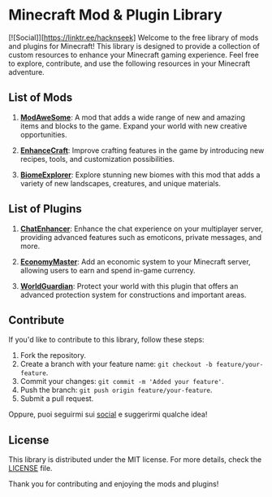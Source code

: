 # Minecraft Mod & Plugin Library
[![Social]][https://linktr.ee/hacknseek]
Welcome to the free library of mods and plugins for Minecraft! This library is designed to provide a collection of custom resources to enhance your Minecraft gaming experience. Feel free to explore, contribute, and use the following resources in your Minecraft adventure.

## List of Mods

1. **[ModAweSome](link_modawesome)**: A mod that adds a wide range of new and amazing items and blocks to the game. Expand your world with new creative opportunities.

2. **[EnhanceCraft](link_enhancecraft)**: Improve crafting features in the game by introducing new recipes, tools, and customization possibilities.

3. **[BiomeExplorer](link_biomeexplorer)**: Explore stunning new biomes with this mod that adds a variety of new landscapes, creatures, and unique materials.

## List of Plugins

1. **[ChatEnhancer](link_chatenhancer)**: Enhance the chat experience on your multiplayer server, providing advanced features such as emoticons, private messages, and more.

2. **[EconomyMaster](link_economymaster)**: Add an economic system to your Minecraft server, allowing users to earn and spend in-game currency.

3. **[WorldGuardian](link_worldguardian)**: Protect your world with this plugin that offers an advanced protection system for constructions and important areas.

## Contribute

If you'd like to contribute to this library, follow these steps:

1. Fork the repository.
2. Create a branch with your feature name: `git checkout -b feature/your-feature`.
3. Commit your changes: `git commit -m 'Added your feature'`.
4. Push the branch: `git push origin feature/your-feature`.
5. Submit a pull request.

Oppure, puoi seguirmi sui [social](http://linktr.ee/hacknseek) e suggerirmi qualche idea!
## License

This library is distributed under the MIT license. For more details, check the [LICENSE](LICENSE) file.

Thank you for contributing and enjoying the mods and plugins!
